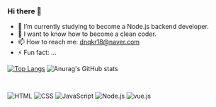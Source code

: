 ### Hi there 👋

- 🌱 I’m currently studying to become a Node.js backend developer.
- 🤔 I want to know how to become a clean coder.
- 📫 How to reach me: dnqkr18@naver.com
- ⚡ Fun fact: ...



[![Top Langs](https://github-readme-stats.vercel.app/api/top-langs/?username=anuraghazra&layout=compact)](https://github.com/anuraghazra/github-readme-stats)  ![Anurag's GitHub stats](https://github-readme-stats.vercel.app/api?username=wdevelope&show_icons=true&theme=radical) 

<br />

 ![HTML](https://img.shields.io/badge/-HTML-orange) 
 ![CSS](https://img.shields.io/badge/-CSS-blue)
 ![JavaScript](https://img.shields.io/badge/-JavaScript-yellow)
 ![Node.js](https://img.shields.io/badge/-Node.js-green)
 ![vue.js](https://img.shields.io/badge/-vue.js-green)
